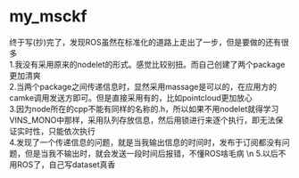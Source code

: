 # my_msckf
终于写(抄)完了，发现ROS虽然在标准化的道路上走出了一步，但是要做的还有很多<br/>
1.我没有采用原来的nodelet的形式。感觉比较别扭。而自己创建了两个package更加清爽 <br/>
2.当两个package之间传递信息时，显然采用massage是可以的，在应用方的camke调用发送方即可。但是直接采用有的，比如pointcloud更加放心 <br/>
3.因为node所在的cpp不能有同样的名称的.h，所以如果不用nodelet就得学习VINS_MONO中那样，采用队列存放信息，然后用锁进行来逐个执行，即无法保证实时性，只能依次执行 <br/>
4.发现了一个传递信息的问题，就是当我输出信息的时间时，发布于订阅都没有问题，但是当我不输出时，就会发送一段时间后报错，不懂ROS啥毛病 \n
5.以后不用ROS了，自己写dataset真香
